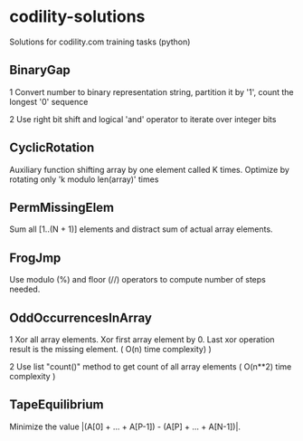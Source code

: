 # codility-solutions
Solutions for codility.com training tasks (python)

## BinaryGap
1 Convert number to binary representation string, partition it by '1', count the longest '0' sequence

2 Use right bit shift and logical 'and' operator to iterate over integer bits

## CyclicRotation
Auxiliary function shifting array by one element called K times. Optimize by rotating only 'k modulo len(array)' times 

## PermMissingElem
Sum all [1..(N + 1)] elements and distract sum of actual array elements.

## FrogJmp
Use modulo (%) and floor (//) operators to compute number of steps needed.

## OddOccurrencesInArray
1 Xor all array elements. Xor first array element by 0. Last xor operation result is the missing element. ( O(n) time complexity) )

2 Use list "count()" method to get count of all array elements ( O(n**2) time complexity )

## TapeEquilibrium
Minimize the value |(A[0] + ... + A[P-1]) - (A[P] + ... + A[N-1])|. 
